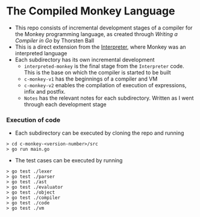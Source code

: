 # The Compiled Monkey Language

- This repo consists of incremental development stages of a compiler for the Monkey programming language, as created through *Writing a Compiler in Go* by Thorsten Ball
- This is a direct extension from the [Interpreter](https://github.com/Srivasu-U/Interpreter), where Monkey was an interpreted language
- Each subdirectory has its own incremental development
    - `interpreted-monkey` is the final stage from the `Interpreter` code. This is the base on which the compiler is started to be built
    - `c-monkey-v1` has the beginnings of a compiler and VM
    - `c-monkey-v2` enables the compilation of execution of expressions, infix and postfix.
    - `Notes` has the relevant notes for each subdirectory. Written as I went through each development stage

### Execution of code
- Each subdirectory can be executed by cloning the repo and running
```
> cd c-monkey-<version-number>/src
> go run main.go
```
- The test cases can be executed by running
```
> go test ./lexer
> go test ./parser
> go test ./ast
> go test ./evaluator
> go test ./object
> go test ./compiler
> go test ./code
> go test ./vm
```
